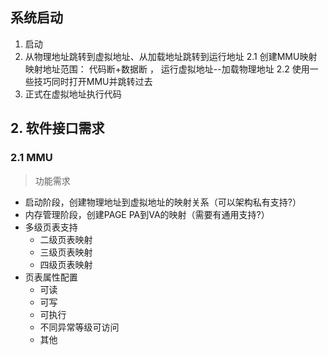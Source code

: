 ## 系统启动

1. 启动
2. 从物理地址跳转到虚拟地址、从加载地址跳转到运行地址
    2.1 创建MMU映射
    映射地址范围： 代码断+数据断 ， 运行虚拟地址--加载物理地址
      2.2 使用一些技巧同时打开MMU并跳转过去
3. 正式在虚拟地址执行代码

## 2. 软件接口需求

### 2.1 MMU

> 功能需求

- 启动阶段，创建物理地址到虚拟地址的映射关系（可以架构私有支持?）
- 内存管理阶段，创建PAGE PA到VA的映射（需要有通用支持?）
- 多级页表支持
  - 二级页表映射
  - 三级页表映射
  - 四级页表映射
- 页表属性配置
  - 可读
  - 可写
  - 可执行
  - 不同异常等级可访问
  - 其他

